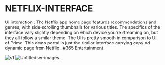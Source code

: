 # NETFLIX-INTERFACE
UI interaction :
The Netflix app home page features recommendations and genres, with side-scrolling thumbnails for various titles. The specifics of the interface vary slightly depending on which device you're streaming on, but they all follow a similar theme. The UI is pretty smooth in comparison to UI of Prime. This demo portal is just the similar interface carrying copy od dynamic page from Netflix .
        #365 Entertainment
        
![s1](https://ugithubusercontent.com/73931975/106355166-5159b600-631c-11eb-908f-3797b4ac5663.png)
![Untitled](https://user-images.githubusercontent.com/73931975/106355178-67677680-631c-11eb-8e4b-96a5cfb9d0d4.png)ser-images.


